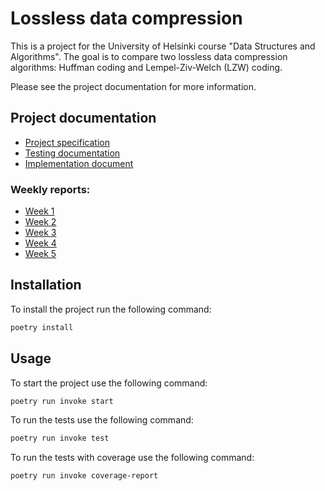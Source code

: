 # Lossless data compression

This is a project for the University of Helsinki course "Data Structures and Algorithms". The goal is to compare two lossless data compression algorithms: Huffman coding and Lempel-Ziv-Welch (LZW) coding.

Please see the project documentation for more information.

## Project documentation

- [Project specification](documentation/project-specification.md)
- [Testing documentation](documentation/test-documentation.md)
- [Implementation document](documentation/implementation-document.md)

### Weekly reports:

- [Week 1](documentation/weekly-report-1.md)
- [Week 2](documentation/weekly-report-2.md)
- [Week 3](documentation/weekly-report-3.md)
- [Week 4](documentation/weekly-report-4.md)
- [Week 5](documentation/weekly-report-5.md)

## Installation

To install the project run the following command:

```bash
poetry install
```

## Usage

To start the project use the following command:

```bash
poetry run invoke start
```

To run the tests use the following command:

```bash
poetry run invoke test
```

To run the tests with coverage use the following command:

```bash
poetry run invoke coverage-report
```
